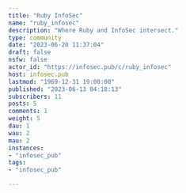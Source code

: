 ```yaml
---
title: "Ruby InfoSec" 
name: "ruby_infosec"
description: "Where Ruby and InfoSec intersect."
type: community
date: "2023-06-20 11:37:04"
draft: false
nsfw: false
actor_id: "https://infosec.pub/c/ruby_infosec"
host: infosec.pub
lastmod: "1969-12-31 19:00:00"
published: "2023-06-13 04:18:13"
subscribers: 11
posts: 5
comments: 1
weight: 5
dau: 1
wau: 2
mau: 2
instances:
- "infosec_pub"
tags: 
- "infosec_pub"

---
```

